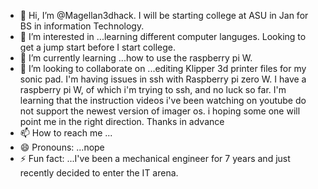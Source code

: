 - 👋 Hi, I’m @Magellan3dhack. I will be starting college at ASU in Jan for BS in information Technology.  
- 👀 I’m interested in ...learning different computer languges. Looking to get a jump start before I start college.
- 🌱 I’m currently learning ...how to use the raspberry pi W.
- 💞️ I’m looking to collaborate on ...editing Klipper 3d printer files for my sonic pad. I'm having issues in ssh with Raspberry pi zero W. I have a raspberry pi W, of which i'm trying to ssh, and no luck so far. I'm learning that the instruction videos i've been watching on youtube do not support the newest version of imager os. i hoping some one will point me in the right direction. Thanks in advance 
- 📫 How to reach me ...
- 😄 Pronouns: ...nope
- ⚡ Fun fact: ...I've been a mechanical engineer for 7 years and just recently decided to enter the IT arena.

<!---
Magellan3dhack/Magellan3dhack is a ✨ special ✨ repository because its `README.md` (this file) appears on your GitHub profile.
You can click the Preview link to take a look at your changes.
--->
